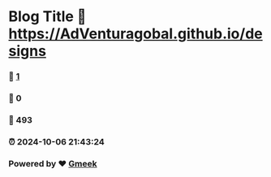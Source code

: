 # Blog Title :link: https://AdVenturagobal.github.io/designs 
### :page_facing_up: [1](https://AdVenturagobal.github.io/designs/tag.html) 
### :speech_balloon: 0 
### :hibiscus: 493 
### :alarm_clock: 2024-10-06 21:43:24 
### Powered by :heart: [Gmeek](https://github.com/Meekdai/Gmeek)
